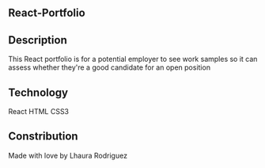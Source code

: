 ## React-Portfolio

## Description
This React portfolio is for a potential employer to see work samples
so it can assess whether they're a good candidate for an open position

## Technology
React
HTML
CSS3

## Constribution
Made with love by Lhaura Rodriguez